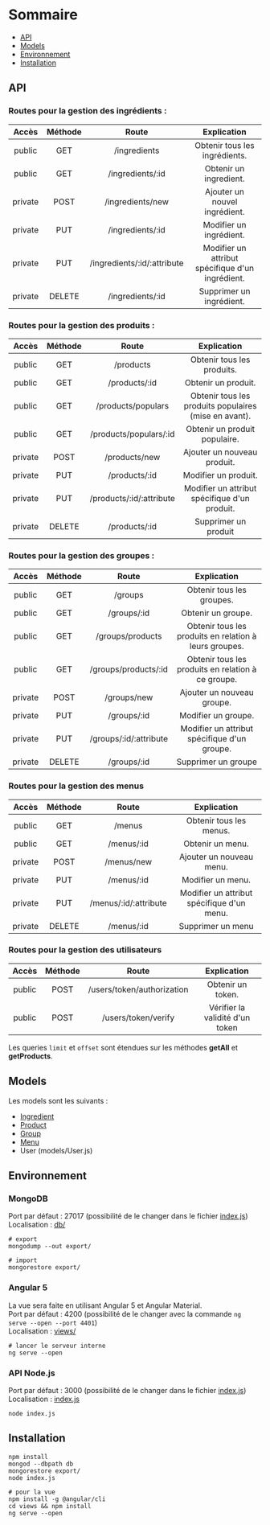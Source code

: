 # Sommaire

- [API](#api)  
- [Models](#models)  
- [Environnement](#environnement)  
- [Installation](#installation)

## API

### Routes pour la gestion des ingrédients :

|  Accès  | Méthode |            Route            |                         Explication                         |
|:-------:|:-------:|:---------------------------:|:-----------------------------------------------------------:|
| public  | GET     | /ingredients                | Obtenir tous les ingrédients.                               |
| public  | GET     | /ingredients/:id            | Obtenir un ingredient.                                      |
| private | POST    | /ingredients/new            | Ajouter un nouvel ingrédient.                               |
| private | PUT     | /ingredients/:id            | Modifier un ingrédient.                                     |
| private | PUT     | /ingredients/:id/:attribute | Modifier un attribut spécifique d'un ingrédient.            |
| private | DELETE  | /ingredients/:id            | Supprimer un ingrédient.                                    |

### Routes pour la gestion des produits :

|  Accès  | Méthode |           Route          |                        Explication                        |
|:-------:|:-------:|:------------------------:|:---------------------------------------------------------:|
| public  | GET     | /products                | Obtenir tous les produits.                                |
| public  | GET     | /products/:id            | Obtenir un produit.                                       |
| public  | GET     | /products/populars       | Obtenir tous les produits populaires (mise en avant).     |
| public  | GET     | /products/populars/:id   | Obtenir un produit populaire.                             |
| private | POST    | /products/new            | Ajouter un nouveau produit.                               |
| private | PUT     | /products/:id            | Modifier un produit.                                      |
| private | PUT     | /products/:id/:attribute | Modifier un attribut spécifique d'un produit.             |
| private | DELETE  | /products/:id            | Supprimer un produit                                      |

### Routes pour la gestion des groupes :

|  Accès  | Méthode |          Route         |                        Explication                       |
|:-------:|:-------:|:----------------------:|:--------------------------------------------------------:|
| public  | GET     | /groups                | Obtenir tous les groupes.                                |
| public  | GET     | /groups/:id            | Obtenir un groupe.                                       |
| public  | GET     | /groups/products       | Obtenir tous les produits en relation à leurs groupes.   |
| public  | GET     | /groups/products/:id   | Obtenir tous les produits en relation à ce groupe.       |
| private | POST    | /groups/new            | Ajouter un nouveau groupe.                               |
| private | PUT     | /groups/:id            | Modifier un groupe.                                      |
| private | PUT     | /groups/:id/:attribute | Modifier un attribut spécifique d'un groupe.             |
| private | DELETE  | /groups/:id            | Supprimer un groupe                                      |

### Routes pour la gestion des menus

|  Accès  | Méthode |         Route         |                 Explication                |
|:-------:|:-------:|:---------------------:|:------------------------------------------:|
| public  | GET     | /menus                | Obtenir tous les menus.                    |
| public  | GET     | /menus/:id            | Obtenir un menu.                           |
| private | POST    | /menus/new            | Ajouter un nouveau menu.                   |
| private | PUT     | /menus/:id            | Modifier un menu.                          |
| private | PUT     | /menus/:id/:attribute | Modifier un attribut spécifique d'un menu. |
| private | DELETE  | /menus/:id            | Supprimer un menu                          |

### Routes pour la gestion des utilisateurs

|  Accès  | Méthode |            Route           |            Explication          |
|:-------:|:-------:|:--------------------------:|:-------------------------------:|
| public  | POST    | /users/token/authorization | Obtenir un token.               |
| public  | POST    | /users/token/verify        | Vérifier la validité d'un token |


Les queries ``limit`` et ``offset`` sont étendues sur les méthodes __getAll__ et __getProducts__.

## Models

Les models sont les suivants :  
 - [Ingredient](models/Ingredient.js)  
 - [Product](models/Product.js)  
 - [Group](models/Group.js)  
 - [Menu](models/Menu.js)  
 - User (models/User.js)

## Environnement

### MongoDB

Port par défaut : 27017 (possibilité de le changer dans le fichier [index.js](index.js))  
Localisation : [db/](db/)

```shell
# export
mongodump --out export/
  
# import
mongorestore export/
```

### Angular 5

La vue sera faite en utilisant Angular 5 et Angular Material.  
Port par défaut : 4200 (possibilité de le changer avec la commande ``ng serve --open --port 4401``)  
Localisation : [views/](views/)

```shell
# lancer le serveur interne
ng serve --open
```

### API Node.js

Port par défaut : 3000 (possibilité de le changer dans le fichier [index.js](index.js))  
Localisation : [index.js](index.js)

```shell
node index.js
```

## Installation

```shell
npm install
mongod --dbpath db
mongorestore export/
node index.js
  
# pour la vue
npm install -g @angular/cli
cd views && npm install
ng serve --open
```
